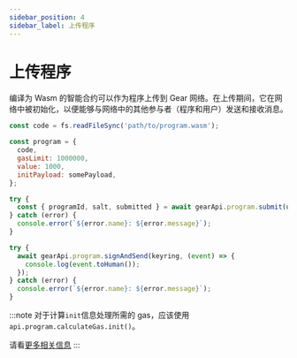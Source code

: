 ```yaml
---
sidebar_position: 4
sidebar_label: 上传程序
---
```


# 上传程序

编译为 Wasm 的智能合约可以作为程序上传到 Gear 网络。在上传期间，它在网络中被初始化，以便能够与网络中的其他参与者（程序和用户）发送和接收消息。

```javascript
const code = fs.readFileSync('path/to/program.wasm');

const program = {
  code,
  gasLimit: 1000000,
  value: 1000,
  initPayload: somePayload,
};

try {
  const { programId, salt, submitted } = await gearApi.program.submit(uploadProgram, meta);
} catch (error) {
  console.error(`${error.name}: ${error.message}`);
}

try {
  await gearApi.program.signAndSend(keyring, (event) => {
    console.log(event.toHuman());
  });
} catch (error) {
  console.error(`${error.name}: ${error.message}`);
}
```

:::note
对于计算`init`信息处理所需的 gas，应该使用`api.program.calculateGas.init()`。

请看[更多相关信息](/api/calculate-gas)
:::
